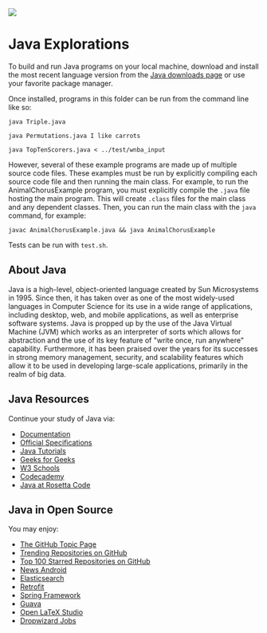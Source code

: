 <img src="https://raw.githubusercontent.com/rtoal/ple/master/docs/resources/java-logo-64.png">

# Java Explorations

To build and run Java programs on your local machine, download and install the most recent language version from the [Java downloads page](https://www.oracle.com/java/technologies/downloads/) or use your favorite package manager.

Once installed, programs in this folder can be run from the command line like so:

```
java Triple.java
```

```
java Permutations.java I like carrots
```

```
java TopTenScorers.java < ../test/wnba_input
```

However, several of these example programs are made up of multiple source code files. These examples must be run by explicitly compiling each source code file and then running the main class. For example, to run the AnimalChorusExample program, you must explicitly compile the `.java` file hosting the main program. This will create `.class` files for the main class and any dependent classes. Then, you can run the main class with the `java` command, for example:

```
javac AnimalChorusExample.java && java AnimalChorusExample
```

Tests can be run with `test.sh`.

## About Java

Java is a high-level, object-oriented language created by Sun Microsystems in 1995. Since then, it has taken over as one of the most widely-used languages in Computer Science for its use in a wide range of applications, including desktop, web, and mobile applications, as well as enterprise software systems. Java is propped up by the use of the Java Virtual Machine (JVM) which works as an interpreter of sorts which allows for abstraction and the use of its key feature of "write once, run anywhere" capability. Furthermore, it has been praised over the years for its successes in strong memory management, security, and scalability features which allow it to be used in developing large-scale applications, primarily in the realm of big data.

## Java Resources

Continue your study of Java via:

- [Documentation](https://docs.oracle.com/en/java/)
- [Official Specifications](https://docs.oracle.com/javase/specs/)
- [Java Tutorials](https://docs.oracle.com/javase/tutorial/)
- [Geeks for Geeks](https://www.geeksforgeeks.org/java/)
- [W3 Schools](https://www.w3schools.com/java/)
- [Codecademy](https://www.codecademy.com/learn/learn-java)
- [Java at Rosetta Code](https://rosettacode.org/wiki/Category:Java)

## Java in Open Source

You may enjoy:

- [The GitHub Topic Page](https://github.com/topics/java)
- [Trending Repositories on GitHub](https://github.com/trending/java)
- [Top 100 Starred Repositories on GitHub](https://github.com/EvanLi/Github-Ranking/blob/master/Top100/Java.md)
- [News Android](https://github.com/nextcloud/news-android)
- [Elasticsearch](https://github.com/elastic/elasticsearch)
- [Retrofit](https://github.com/square/retrofit)
- [Spring Framework](https://github.com/spring-projects/spring-framework)
- [Guava](https://github.com/google/guava)
- [Open LaTeX Studio](https://github.com/sebbrudzinski/Open-LaTeX-Studio/)
- [Dropwizard Jobs](https://github.com/dropwizard-jobs/dropwizard-jobs)
